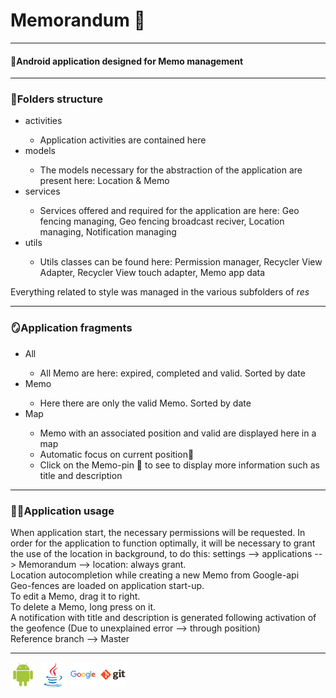 # Memorandum 📝
---
<h4>📱Android application designed for Memo management</h4>

---

<h3>📁Folders structure</h3>

<ul>

  <li>activities</li>
  <ul>
    <li>Application activities are contained here</li>
  </ul>
  
  <li>models</li>
  <ul>
    <li>The models necessary for the abstraction of the application are present here: Location & Memo</li>
  </ul>
  
  <li>services</li>
  <ul>
    <li>Services offered and required for the application are here: Geo fencing managing, Geo fencing broadcast reciver, Location managing, Notification managing</li>
  </ul>
  
  <li>utils</li>
  <ul>
    <li>Utils classes can be found here: Permission manager, Recycler View Adapter, Recycler View touch adapter, Memo app data</li>
  </ul>
  
</ul>

<div><p>Everything related to style was managed in the various subfolders of <i>res</i></p></div>

---

<h3>🪞Application fragments</h3>

<ul>

  <li>All</li>
  <ul>
    <li>All Memo are here: expired, completed and valid. Sorted by date</li>
  </ul>
  
  <li>Memo</li>
  <ul>
    <li>Here there are only the valid Memo. Sorted by date</li>
  </ul>
  
  <li>Map</li>
  <ul>
    <li>Memo with an associated position and valid are displayed here in a map</li>
    <li>Automatic focus on current position🔎</li>
    <li>Click on the Memo-pin 📗 to see to display more information such as title and description</li>
  </ul>
  
</ul>

---

<h3>🤳🏼Application usage</h3>

<div><p>When application start, the necessary permissions will be requested. In order for the application to function optimally, it will be necessary to grant the use of the location in background, to do this: settings --> applications --> Memorandum --> location: always grant.<br>
Location autocompletion while creating a new Memo from Google-api<br>
Geo-fences are loaded on application start-up.<br>
To edit a Memo, drag it to right.<br>
To delete a Memo, long press on it.<br>
A notification with title and description is generated following activation of the geofence (Due to unexplained error --> through position)<br>
Reference branch --> Master</p></div>

---

<div>
  <img src="https://github.com/devicons/devicon/blob/master/icons/android/android-plain.svg" title="Android" alt="Android" width="40" height="40"/>&nbsp;
  <img src="https://github.com/devicons/devicon/blob/master/icons/java/java-original.svg" title="Java" alt="Java" width="40" height="40"/>&nbsp;
  <img src="https://github.com/devicons/devicon/blob/master/icons/google/google-original-wordmark.svg" title="Google" alt="Google" width="40" height="40"/>&nbsp;
  <img src="https://github.com/devicons/devicon/blob/master/icons/git/git-original-wordmark.svg" title="Git" **alt="Git" width="40" height="40"/>
</div>

